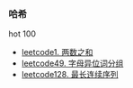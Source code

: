 ### 哈希
hot 100
* [leetcode1. 两数之和](https://github.com/cyh756085049/web-system/blob/main/algorithms/leetcode/array/q1_twoSum.js)
* [leetcode49. 字母异位词分组](https://github.com/cyh756085049/web-system/blob/main/algorithms/leetcode/array/q49_groupAnagrams.js)
* [leetcode128. 最长连续序列](https://github.com/cyh756085049/web-system/blob/main/algorithms/leetcode/array/q128_longestConsecutive.js)